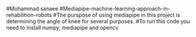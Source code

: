 #Mohammad sanaee
#Mediapipe-machine-learning-approach-in-rehabilition-robots
#The purspose of using mediapipe in this project is determining the angle of knee for several purposes.
#To run this code you need to install numpy, mediapipe and opencv
